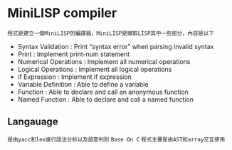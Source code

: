 # MiniLISP compiler
`程式是建立一個MiniLISP的編譯器，MiniLISP是擷取LISP其中一些部分，內容是以下`
* Syntax Validation : Print “syntax error” when parsing invalid syntax
* Print : Implement print-num statement
* Numerical Operations : Implement all numerical operations
* Logical Operations : Implement all logical operations
* if Expression : Implement if expression
* Variable Definition : Able to define a variable
* Function : Able to declare and call an anonymous function
* Named Function : Able to declare and call a named function
## Langauage
`是由yacc和lex進行語法分析以及語意判別`
`Base On C`
`程式主要是由AST和array交互使用`

